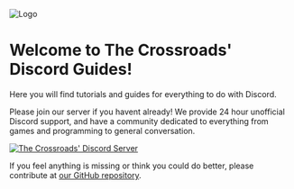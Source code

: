 ![Logo](https://my.mixtape.moe/evvdwe.png)

# Welcome to The Crossroads' Discord Guides!

Here you will find tutorials and guides for everything to do with Discord.

Please join our server if you havent already! We provide 24 hour unofficial Discord support, and have a community dedicated to everything from games and programming to general conversation.

[![The Crossroads' Discord Server](https://discordapp.com/api/guilds/183720762404896768/widget.png?style=banner2)](https://discord.gg/DmpNMD8)

If you feel anything is missing or think you could do better, please contribute at  [our GitHub repository](https://github.com/TheCrossroads/discord-guides "Discord Guides GitHub repository").
